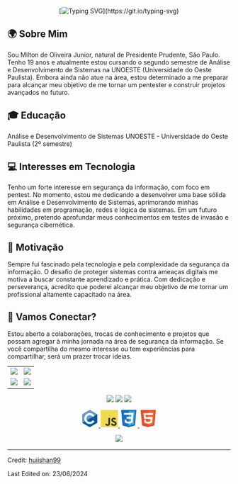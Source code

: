 <div align="center">

[![Typing SVG](https://readme-typing-svg.demolab.com?font=Jersey+15&size=30&pause=1000&color=42C3B4&background=9D56FF00&center=true&vCenter=true&repeat=false&random=false&width=435&lines=Hello!+Welcome+to+my+GitHub+page.)](https://git.io/typing-svg)  

<div align="left">


## 🌍 Sobre Mim

Sou Milton de Oliveira Junior, natural de Presidente Prudente, São Paulo. Tenho 19 anos e atualmente estou cursando o segundo semestre de Análise e Desenvolvimento de Sistemas na UNOESTE (Universidade do Oeste Paulista). Embora ainda não atue na área, estou determinado a me preparar para alcançar meu objetivo de me tornar um pentester e construir projetos avançados no futuro.


## 🎓 Educação

Análise e Desenvolvimento de Sistemas UNOESTE - Universidade do Oeste Paulista (2º semestre)


## 💻 Interesses em Tecnologia

Tenho um forte interesse em segurança da informação, com foco em pentest. No momento, estou me dedicando a desenvolver uma base sólida em Análise e Desenvolvimento de Sistemas, aprimorando minhas habilidades em programação, redes e lógica de sistemas. Em um futuro próximo, pretendo aprofundar meus conhecimentos em testes de invasão e segurança cibernética.


## 🚀 Motivação

Sempre fui fascinado pela tecnologia e pela complexidade da segurança da informação. O desafio de proteger sistemas contra ameaças digitais me motiva a buscar constante aprendizado e prática. Com dedicação e perseverança, acredito que poderei alcançar meu objetivo de me tornar um profissional altamente capacitado na área.


## 🤝 Vamos Conectar?

Estou aberto a colaborações, trocas de conhecimento e projetos que possam agregar à minha jornada na área de segurança da informação. Se você compartilha do mesmo interesse ou tem experiências para compartilhar, será um prazer trocar ideias.


</div>

<div align="left">

<table>
  <tr>
    <td>
      <a href="https://github.com/anuraghazra/github-readme-stats#gh-dark-mode-only">
        <img height=200 src="https://github-readme-stats.vercel.app/api?username=MiltonJR7&show_icons=true&theme=gotham#gh-dark-mode-only" />
      </a>
    </td>
    <td>
      <a href="https://github.com/anuraghazra/github-readme-stats#gh-dark-mode-only">
        <img height=200 src="https://github-readme-stats.vercel.app/api/top-langs/?username=MiltonJR7&layout=compact&langs_count=8&hide=jupyter%20notebook&card_width=330&theme=gotham#gh-dark-mode-only" />
      </a>
    </td>
  </tr>
  <tr>
    <td>
      <a href="https://github.com/anuraghazra/github-readme-stats#gh-light-mode-only">
        <img height=200 src="https://github-readme-stats.vercel.app/api?username=MiltonJR7&show_icons=true&theme=catppuccin_latte#gh-light-mode-only" />
      </a>
    </td>
    <td>
      <a href="https://github.com/anuraghazra/github-readme-stats#gh-light-mode-only">
        <img height=200 src="https://github-readme-stats.vercel.app/api/top-langs/?username=MiltonJR7&layout=compact&langs_count=8&hide=jupyter%20notebook&card_width=330&theme=catppuccin_latte#gh-light-mode-only" />
      </a>
    </td>
  </tr>
</table>

</div>


<img src="https://user-images.githubusercontent.com/74038190/212750680-266fa8aa-39f1-4e8b-8873-7181dbaf3d7c.gif" width="280">
<img src="https://user-images.githubusercontent.com/74038190/225813708-98b745f2-7d22-48cf-9150-083f1b00d6c9.gif" width="500">
<img src="https://user-images.githubusercontent.com/74038190/212284158-e840e285-664b-44d7-b79b-e264b5e54825.gif" width="500">

<p align="center"> 
  <a href="https://en.wikipedia.org/wiki/C_(programming_language)" target="_blank" rel="noreferrer"> 
    <img src="https://raw.githubusercontent.com/devicons/devicon/master/icons/c/c-original.svg" alt="c" width="40" height="40"/> 
  </a> 
  <a href="https://developer.mozilla.org/en-US/docs/Web/JavaScript" target="_blank" rel="noreferrer"> 
    <img src="https://raw.githubusercontent.com/devicons/devicon/master/icons/javascript/javascript-original.svg" alt="javascript" width="40" height="40"/> 
  </a> 
  <a href="https://developer.mozilla.org/en-US/docs/Web/CSS" target="_blank" rel="noreferrer"> 
    <img src="https://raw.githubusercontent.com/devicons/devicon/master/icons/css3/css3-original.svg" alt="css" width="40" height="40"/> 
  </a> 
  <a href="https://developer.mozilla.org/en-US/docs/Web/HTML" target="_blank" rel="noreferrer"> 
    <img src="https://raw.githubusercontent.com/devicons/devicon/master/icons/html5/html5-original.svg" alt="html" width="40" height="40"/> 
  </a> 
</p>


![](https://komarev.com/ghpvc/?username=huiishan99&color=brightgreen)

</div>

------
Credit: [huiishan99](https://github.com/huiishan99)

Last Edited on: 23/06/2024
